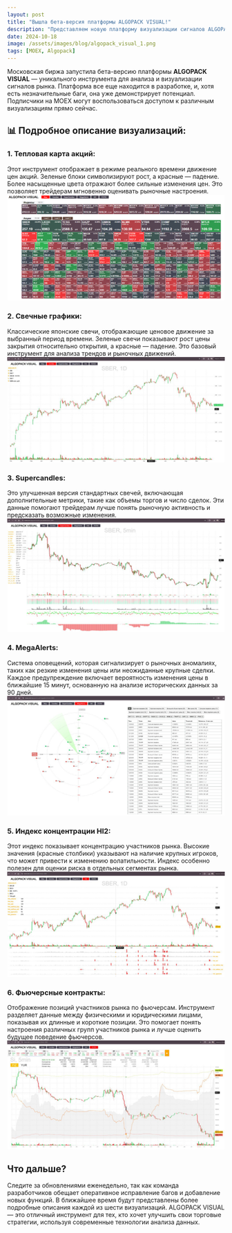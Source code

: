 ```yaml
---
layout: post
title: "Вышла бета-версия платформы ALGOPACK VISUAL!"
description: "Представляем новую платформу визуализации сигналов ALGOPACK VISUAL, которая поможет трейдерам анализировать данные фондового рынка с помощью различных визуальных инструментов."
date: 2024-10-18
image: /assets/images/blog/algopack_visual_1.png
tags: [MOEX, Algopack]
---
```


Московская биржа запустила бета-версию платформы **ALGOPACK VISUAL** — уникального инструмента для анализа и визуализации сигналов рынка. Платформа все еще находится в разработке, и, хотя есть незначительные баги, она уже демонстрирует потенциал. Подписчики на MOEX могут воспользоваться доступом к различным визуализациям прямо сейчас.

## 📊 Подробное описание визуализаций:

### 1. Тепловая карта акций:
Этот инструмент отображает в режиме реального времени движение цен акций. Зеленые блоки символизируют рост, а красные — падение. Более насыщенные цвета отражают более сильные изменения цен. Это позволяет трейдерам мгновенно оценивать рыночные настроения.
![Тепловая карта](/assets/images/blog/algopack_visual_1.png)

### 2. Свечные графики:
Классические японские свечи, отображающие ценовое движение за выбранный период времени. Зеленые свечи показывают рост цены закрытия относительно открытия, а красные — падение. Это базовый инструмент для анализа трендов и рыночных движений.
![Свечные графики](/assets/images/blog/algopack_visual_2.png)

### 3. Supercandles:
Это улучшенная версия стандартных свечей, включающая дополнительные метрики, такие как объемы торгов и число сделок. Эти данные помогают трейдерам лучше понять рыночную активность и предсказать возможные изменения.
![Supercandles](/assets/images/blog/algopack_visual_3.png)

### 4. MegaAlerts:
Система оповещений, которая сигнализирует о рыночных аномалиях, таких как резкие изменения цены или неожиданные крупные сделки. Каждое предупреждение включает вероятность изменения цены в ближайшие 15 минут, основанную на анализе исторических данных за 90 дней.
![MegaAlerts](/assets/images/blog/algopack_visual_4.png)

### 5. Индекс концентрации HI2:
Этот индекс показывает концентрацию участников рынка. Высокие значения (красные столбики) указывают на наличие крупных игроков, что может привести к изменению волатильности. Индекс особенно полезен для оценки риска в отдельных сегментах рынка.
![Индекс HI2](/assets/images/blog/algopack_visual_5.png)

### 6. Фьючерсные контракты:
Отображение позиций участников рынка по фьючерсам. Инструмент разделяет данные между физическими и юридическими лицами, показывая их длинные и короткие позиции. Это помогает понять настроения различных групп участников рынка и лучше оценить будущее поведение фьючерсов.
![Фьючерсные контракты](/assets/images/blog/algopack_visual_6.png)

## Что дальше?
Следите за обновлениями еженедельно, так как команда разработчиков обещает оперативное исправление багов и добавление новых функций. В ближайшее время будут представлены более подробные описания каждой из шести визуализаций. ALGOPACK VISUAL — это отличный инструмент для тех, кто хочет улучшить свои торговые стратегии, используя современные технологии анализа данных.